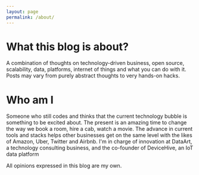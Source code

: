 ```yaml
---
layout: page
permalink: /about/
---
```


# What this blog is about?
A combination of thoughts on technology-driven business, open source, scalability, data, platforms, internet of things and what you can do with it. Posts may vary from purely abstract thoughts to very hands-on hacks.

# Who am I
Someone who still codes and thinks that the current technology bubble is something to be excited about. The present is an amazing time to change the way we book a room, hire a cab, watch a movie. The advance in current tools and stacks helps other businesses get on the same level with the likes of Amazon, Uber, Twitter and Airbnb. I'm in charge of innovation at DataArt, a technology consulting business, and the co-founder of DeviceHive, an IoT data platform

All opinions expressed in this blog are my own.


